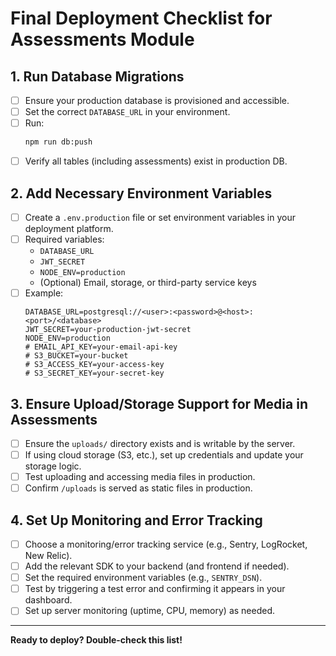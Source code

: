 # Final Deployment Checklist for Assessments Module

## 1. Run Database Migrations
- [ ] Ensure your production database is provisioned and accessible.
- [ ] Set the correct `DATABASE_URL` in your environment.
- [ ] Run:
  ```sh
  npm run db:push
  ```
- [ ] Verify all tables (including assessments) exist in production DB.

## 2. Add Necessary Environment Variables
- [ ] Create a `.env.production` file or set environment variables in your deployment platform.
- [ ] Required variables:
  - `DATABASE_URL`
  - `JWT_SECRET`
  - `NODE_ENV=production`
  - (Optional) Email, storage, or third-party service keys
- [ ] Example:
  ```env
  DATABASE_URL=postgresql://<user>:<password>@<host>:<port>/<database>
  JWT_SECRET=your-production-jwt-secret
  NODE_ENV=production
  # EMAIL_API_KEY=your-email-api-key
  # S3_BUCKET=your-bucket
  # S3_ACCESS_KEY=your-access-key
  # S3_SECRET_KEY=your-secret-key
  ```

## 3. Ensure Upload/Storage Support for Media in Assessments
- [ ] Ensure the `uploads/` directory exists and is writable by the server.
- [ ] If using cloud storage (S3, etc.), set up credentials and update your storage logic.
- [ ] Test uploading and accessing media files in production.
- [ ] Confirm `/uploads` is served as static files in production.

## 4. Set Up Monitoring and Error Tracking
- [ ] Choose a monitoring/error tracking service (e.g., Sentry, LogRocket, New Relic).
- [ ] Add the relevant SDK to your backend (and frontend if needed).
- [ ] Set the required environment variables (e.g., `SENTRY_DSN`).
- [ ] Test by triggering a test error and confirming it appears in your dashboard.
- [ ] Set up server monitoring (uptime, CPU, memory) as needed.

---

**Ready to deploy? Double-check this list!** 